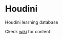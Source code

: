 # Houdini
Houdini learning database

Ckeck [wiki](https://github.com/kiryha/Houdini/wiki) for content

